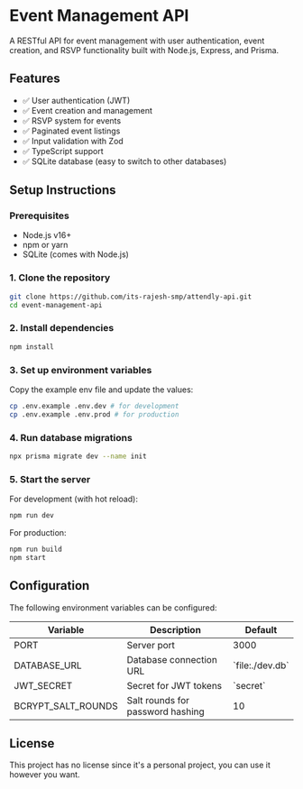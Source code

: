 # Event Management API

A RESTful API for event management with user authentication, event creation, and RSVP functionality built with Node.js, Express, and Prisma.

## Features

- ✅ User authentication (JWT)
- ✅ Event creation and management
- ✅ RSVP system for events
- ✅ Paginated event listings
- ✅ Input validation with Zod
- ✅ TypeScript support
- ✅ SQLite database (easy to switch to other databases)

## Setup Instructions

### Prerequisites

- Node.js v16+
- npm or yarn
- SQLite (comes with Node.js)

### 1. Clone the repository

```bash
git clone https://github.com/its-rajesh-smp/attendly-api.git
cd event-management-api
```

### 2. Install dependencies

```bash
npm install
```

### 3. Set up environment variables

Copy the example env file and update the values:

```bash
cp .env.example .env.dev # for development
cp .env.example .env.prod # for production
```

### 4. Run database migrations

```bash
npx prisma migrate dev --name init
```

### 5. Start the server

For development (with hot reload):

```bash
npm run dev
```

For production:

```bash
npm run build
npm start
```

## Configuration

The following environment variables can be configured:

| Variable           | Description                      | Default           |
| ------------------ | -------------------------------- | ----------------- |
| PORT               | Server port                      | 3000              |
| DATABASE_URL       | Database connection URL          | \`file:./dev.db\` |
| JWT_SECRET         | Secret for JWT tokens            | \`secret\`        |
| BCRYPT_SALT_ROUNDS | Salt rounds for password hashing | 10                |

## License

This project has no license since it's a personal project, you can use it however you want.
